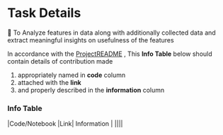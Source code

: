 # Task Details
:rocket: To Analyze features in data along with additionally collected data and extract meaningful insights on usefulness of the features

In accordance with the [ProjectREADME](../../../README.md#folder-overview) , This **Info Table** below should contain details of contribution made 

1. appropriately named in **code** column 
2. attached with the **link** 
3. and properly described in the **information** column


### Info Table 

|Code/Notebook |Link|  Information |
||||
